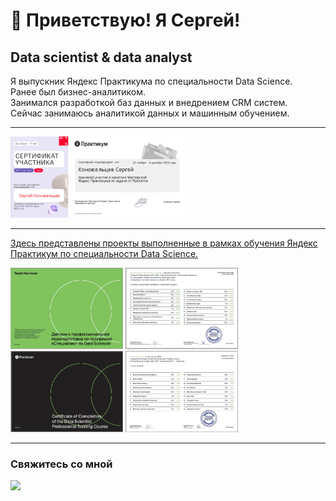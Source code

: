<!-- main -->
#  👋 Приветствую! Я Сергей!  
Data scientist & data analyst
---
Я выпускник Яндекс Практикума по специальности Data Science. 
<br>Ранее был бизнес-аналитиком.
<br> Занимался разработкой баз данных и внедрением CRM систем. 
<br>Сейчас занимаюсь аналитикой данных и машинным обучением.<br>

---
<!--
### [Real-life Challenges](https://github.com/TrollenGoblinson/Real-life_Challenges)
<b>Здесь представлены некоторые коммерческие проекты</b>
-->
<!--
<div style="display: flex; flex-wrap: wrap; gap: caption;">
<div> <img src="mts.png" style="height: 200px">
    <figcaption>МТС True Tech Hack</figcaption>
    </div>
<div>
<img src="Frame123_2.png" style="height: 200px">
<figcaption><a href='https://github.com/TrollenGoblinson/Prosept_23-08-2023'>ООО Просепт Prosept_23.11-08.12-2023</a></figcaption></div>
</div>
-->

<div> 
    <img src="mts.png" width="" height="130">
    <img src="Frame123_1.png" width="180" height="130">
</div>

---

[Здесь представлены проекты выполненные в рамках обучения Яндекс Практикум по специальности Data Science.](https://github.com/TrollenGoblinson/yandex_practicum.git)

<div> <img src="dr1.png" width="180" height="130">
<img src="dr2.png" width="180" height="130">
<img src="d2.png" width="180" height="130">
<img src="d2_2.png" width="180" height="130"> 
  
---


<h3><b>Свяжитесь со мной</b></h3>
<div id="header" align="left">
<a href = "https://t.me/TrollenGoblinson"><img src= "https://media.giphy.com/media/ya4eevXU490Iw/giphy.gif" width="50"/></a>
</div>


<!--
**TrollenGoblinson/TrollenGoblinson** is a ✨ _special_ ✨ repository because its `README.md` (this file) appears on your GitHub profile.

Here are some ideas to get you started:

- 🔭 I’m currently working on ...
- 🌱 I’m currently learning ...
- 👯 I’m looking to collaborate on ...
- 🤔 I’m looking for help with ...
- 💬 Ask me about ...
- 📫 How to reach me: ...
- 😄 Pronouns: ...
- ⚡ Fun fact: ...
-->
